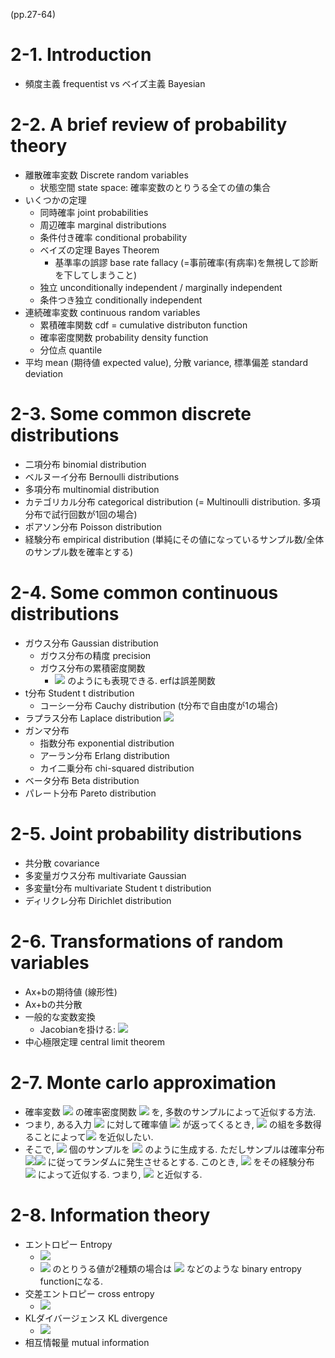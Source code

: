 (pp.27-64)

# 2-1. Introduction
- 頻度主義 frequentist vs ベイズ主義 Bayesian

# 2-2. A brief review of probability theory
- 離散確率変数 Discrete random variables
    - 状態空間 state space: 確率変数のとりうる全ての値の集合
- いくつかの定理
    - 同時確率 joint probabilities
    - 周辺確率 marginal distributions
    - 条件付き確率 conditional probability
    - ベイズの定理 Bayes Theorem
        - 基準率の誤謬 base rate fallacy (=事前確率(有病率)を無視して診断を下してしまうこと)
    - 独立 unconditionally independent / marginally independent
    - 条件つき独立 conditionally independent
- 連続確率変数 continuous random variables
    - 累積確率関数 cdf = cumulative distributon function
    - 確率密度関数 probability density function
    - 分位点 quantile
- 平均 mean (期待値 expected value), 分散 variance, 標準偏差 standard deviation

# 2-3. Some common discrete distributions
- 二項分布 binomial distribution
- ベルヌーイ分布 Bernoulli distributions
- 多項分布 multinomial distribution
- カテゴリカル分布 categorical distribution (= Multinoulli distribution. 多項分布で試行回数が1回の場合)
- ポアソン分布 Poisson distribution
- 経験分布 empirical distribution (単純にその値になっているサンプル数/全体のサンプル数を確率とする)

# 2-4. Some common continuous distributions
- ガウス分布 Gaussian distribution
    - ガウス分布の精度 precision
    - ガウス分布の累積密度関数
        - <img src="https://latex.codecogs.com/gif.latex?\frac{1}{2}\left(1+\mathrm{erf}\left(\frac{z}{\sqrt{2}}\right)\right)" /> のようにも表現できる. erfは誤差関数
- t分布 Student t distribution
    - コーシー分布 Cauchy distribution (t分布で自由度が1の場合)
- ラプラス分布 Laplace distribution <img src="https://latex.codecogs.com/gif.latex?\mathrm{Lap}(x|\mu,b)=\frac{1}{2b}\exp{\left(-\frac{|x-\mu|}{b}\right)}" />
- ガンマ分布
    - 指数分布 exponential distribution
    - アーラン分布 Erlang distribution
    - カイ二乗分布 chi-squared distribution
- ベータ分布 Beta distribution
- パレート分布 Pareto distribution

# 2-5. Joint probability distributions
- 共分散 covariance
- 多変量ガウス分布 multivariate Gaussian
- 多変量t分布 multivariate Student t distribution
- ディリクレ分布 Dirichlet distribution

# 2-6. Transformations of random variables
- Ax+bの期待値 (線形性)
- Ax+bの共分散
- 一般的な変数変換
    - Jacobianを掛ける: <img src="https://latex.codecogs.com/gif.latex?p_{y}(\mathbf{y})=p_{x}(\mathbf{x})|\det{\mathbf{J}_{\mathbf{y}\to\mathbf{x}}}|" />
- 中心極限定理 central limit theorem

# 2-7. Monte carlo approximation
- 確率変数 <img src="https://latex.codecogs.com/gif.latex?X" /> の確率密度関数 
 <img src="https://latex.codecogs.com/gif.latex?f(X)" /> を, 多数のサンプルによって近似する方法.
- つまり, ある入力 <img src="https://latex.codecogs.com/gif.latex?x" /> に対して確率値 <img src="https://latex.codecogs.com/gif.latex?y=f(x)" /> が返ってくるとき, <img src="https://latex.codecogs.com/gif.latex?(x,y)" /> の組を多数得ることによって<img src="https://latex.codecogs.com/gif.latex?f" /> を近似したい.
- そこで, <img src="https://latex.codecogs.com/gif.latex?S" /> 個のサンプルを <img src="https://latex.codecogs.com/gif.latex?x_{1},...,x_{S}" /> のように生成する. ただしサンプルは確率分布 <img src="https://latex.codecogs.com/gif.latex?x_{s}\sim" /><img src="https://latex.codecogs.com/gif.latex?p_{\mathrm{rand}}(x)" /> に従ってランダムに発生させるとする. このとき, <img src="https://latex.codecogs.com/gif.latex?f(X)" /> をその経験分布 <img src="https://latex.codecogs.com/gif.latex?\{f(x_{s})\}_{s=1}^{S}" /> によって近似する. つまり, <img src="https://latex.codecogs.com/gif.latex?\hat{y}=\frac{N(f(x)=\hat{y})}{S}" /> と近似する.

# 2-8. Information theory
- エントロピー Entropy
    - <img src="https://latex.codecogs.com/gif.latex?\mathbb{H}(X)=-\sum_{k}p(X=k)\log(p(X=k))" /> 
    - <img src="https://latex.codecogs.com/gif.latex?X" /> のとりうる値が2種類の場合は <img src="https://latex.codecogs.com/gif.latex?\mathbb{H}(X)=-(p(X=1)\log(p(X=1))+p(X=0)\log(p(X=0)))" /> などのような binary entropy functionになる.
- 交差エントロピー cross entropy
    - <img src="https://latex.codecogs.com/gif.latex?\mathbb{KL}(p,q)=-\sum_{k}p(X=k)\log(q(X=k))" /> 
- KLダイバージェンス KL divergence
    - <img src="https://latex.codecogs.com/gif.latex?\mathbb{KL}(p||q)=\sum_{k}p(X=k)\log\frac{p(X=k)}{q(X=k)}=\sum_{k}p(X=k)\log(p(X=k))-\sum_{k}p(X=k)\log(q(X=k))=-\mathbb{H}(p)+\mathbb{H}(p,q)" /> 
- 相互情報量 mutual information
